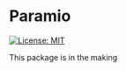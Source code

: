 # Paramio

[![License: MIT](https://img.shields.io/badge/License-MIT-yellow.svg)](https://opensource.org/licenses/MIT)

This package is in the making
